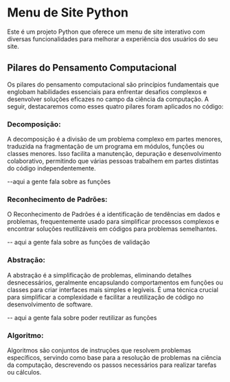 # Menu de Site Python 
Este é um projeto Python que oferece um menu de site interativo com diversas funcionalidades para melhorar a experiência dos usuários do seu site.  

## Pilares do Pensamento Computacional 
Os pilares do pensamento computacional são princípios fundamentais que englobam habilidades essenciais para enfrentar desafios complexos e desenvolver soluções eficazes no campo da ciência da computação. A seguir, destacaremos como esses quatro pilares foram aplicados no código:

### Decomposição:
A decomposição é a divisão de um problema complexo em partes menores, traduzida na fragmentação de um programa em módulos, funções ou classes menores. Isso facilita a manutenção, depuração e desenvolvimento colaborativo, permitindo que várias pessoas trabalhem em partes distintas do código independentemente.

--aqui a gente fala sobre as funções

### Reconhecimento de Padrões:
O Reconhecimento de Padrões é a identificação de tendências em dados e problemas, frequentemente usado para simplificar processos complexos e encontrar soluções reutilizáveis em códigos para problemas semelhantes.

-- aqui a gente fala sobre as funções de validação

### Abstração:
A abstração é a simplificação de problemas, eliminando detalhes desnecessários, geralmente encapsulando comportamentos em funções ou classes para criar interfaces mais simples e legíveis. É uma técnica crucial para simplificar a complexidade e facilitar a reutilização de código no desenvolvimento de software.

-- aqui a gente fala sobre poder reutilizar as funções

### Algoritmo:
Algoritmos são conjuntos de instruções que resolvem problemas específicos, servindo como base para a resolução de problemas na ciência da computação, descrevendo os passos necessários para realizar tarefas ou cálculos.
